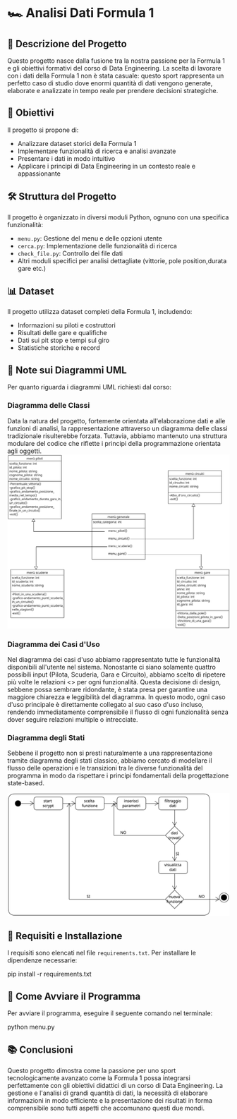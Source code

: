 # 🏎️ Analisi Dati Formula 1

## 📝 Descrizione del Progetto
Questo progetto nasce dalla fusione tra la nostra passione per la Formula 1 e gli obiettivi formativi del corso di Data Engineering. La scelta di lavorare con i dati della Formula 1 non è stata casuale: questo sport rappresenta un perfetto caso di studio dove enormi quantità di dati vengono generate, elaborate e analizzate in tempo reale per prendere decisioni strategiche.

## 🎯 Obiettivi
Il progetto si propone di:
- Analizzare dataset storici della Formula 1
- Implementare funzionalità di ricerca e analisi avanzate
- Presentare i dati in modo intuitivo 
- Applicare i principi di Data Engineering in un contesto reale e appassionante

## 🛠️ Struttura del Progetto
Il progetto è organizzato in diversi moduli Python, ognuno con una specifica funzionalità:
- `menu.py`: Gestione del menu e delle opzioni utente
- `cerca.py`: Implementazione delle funzionalità di ricerca
- `check_file.py`: Controllo dei file dati
- Altri moduli specifici per analisi dettagliate (vittorie, pole position,durata gare etc.)

## 📊 Dataset
Il progetto utilizza dataset completi della Formula 1, includendo:
- Informazioni su piloti e costruttori
- Risultati delle gare e qualifiche
- Dati sui pit stop e tempi sul giro
- Statistiche storiche e record

## 📐 Note sui Diagrammi UML
Per quanto riguarda i diagrammi UML richiesti dal corso:

### Diagramma delle Classi
Data la natura del progetto, fortemente orientata all'elaborazione dati e alle funzioni di analisi, la rappresentazione attraverso un diagramma delle classi tradizionale risulterebbe forzata. Tuttavia, abbiamo mantenuto una struttura modulare del codice che riflette i principi della programmazione orientata agli oggetti.
 ![alt text](diagramma_di_classi.png)

### Diagramma dei Casi d'Uso
Nel diagramma dei casi d'uso abbiamo rappresentato tutte le funzionalità disponibili all'utente nel sistema. Nonostante ci siano solamente quattro possibili input (Pilota, Scuderia, Gara e Circuito), abbiamo scelto di ripetere più volte le relazioni <<include>> per ogni funzionalità. Questa decisione di design, sebbene possa sembrare ridondante, è stata presa per garantire una maggiore chiarezza e leggibilità del diagramma. In questo modo, ogni caso d'uso principale è direttamente collegato al suo caso d'uso incluso, rendendo immediatamente comprensibile il flusso di ogni funzionalità senza dover seguire relazioni multiple o intrecciate.

### Diagramma degli Stati
Sebbene il progetto non si presti naturalmente a una rappresentazione tramite diagramma degli stati classico, abbiamo cercato di modellare il flusso delle operazioni e le transizioni tra le diverse funzionalità del programma in modo da rispettare i principi fondamentali della progettazione state-based.

 ![alt text](image-1.png)

## 🔧 Requisiti e Installazione
I requisiti sono elencati nel file `requirements.txt`. Per installare le dipendenze necessarie:

pip install -r requirements.txt

## 🚀 Come Avviare il Programma
Per avviare il programma, eseguire il seguente comando nel terminale:

python menu.py

## 📚 Conclusioni
Questo progetto dimostra come la passione per uno sport tecnologicamente avanzato come la Formula 1 possa integrarsi perfettamente con gli obiettivi didattici di un corso di Data Engineering. La gestione e l'analisi di grandi quantità di dati, la necessità di elaborare informazioni in modo efficiente e la presentazione dei risultati in forma comprensibile sono tutti aspetti che accomunano questi due mondi.
